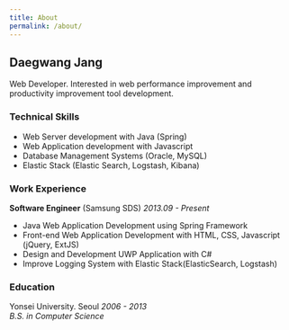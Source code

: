 ```yaml
---
title: About
permalink: /about/
---
```


## Daegwang Jang

Web Developer. 
Interested in web performance improvement and productivity improvement tool development.

### __Technical Skills__

- Web Server development with Java (Spring)
- Web Application development with Javascript
- Database Management Systems (Oracle, MySQL)
- Elastic Stack (Elastic Search, Logstash, Kibana)

<!--
- Version Control with Git
- Asynchronous Programming with Node.js and C#
- ES6, React, Webpack, Node.js, Express
-->

### __Work Experience__  
__Software Engineer__ (Samsung SDS) _2013.09 - Present_

- Java Web Application Development using Spring Framework   
- Front-end Web Application Development with HTML, CSS, Javascript (jQuery, ExtJS)
- Design and Development UWP Application with C#
- Improve Logging System with Elastic Stack(ElasticSearch, Logstash)

### __Education__  
Yonsei University. Seoul _2006 - 2013_  
_B.S. in Computer Science_

